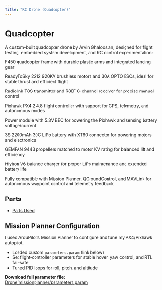 ```yaml
---
Title: "RC Drone (Quadcopter)"
---
```


# Quadcopter

A custom-built quadcopter drone by Arvin Ghaloosian, designed for flight testing, embedded system development, and RC control experimentation:

F450 quadcopter frame with durable plastic arms and integrated landing gear

ReadyToSky 2212 920KV brushless motors and 30A OPTO ESCs, ideal for stable thrust and efficient flight

Radiolink T8S transmitter and R8EF 8-channel receiver for precise manual control

Pixhawk PX4 2.4.8 flight controller with support for GPS, telemetry, and autonomous modes

Power module with 5.3V BEC for powering the Pixhawk and sensing battery voltage/current

3S 2200mAh 30C LiPo battery with XT60 connector for powering motors and electronics

GEMFAN 9443 propellers matched to motor KV rating for balanced lift and efficiency

Hiyiton V6 balance charger for proper LiPo maintenance and extended battery life

Fully compatible with Mission Planner, QGroundControl, and MAVLink for autonomous waypoint control and telemetry feedback


## Parts

- [Parts Used](components/Parts.pdf)  


## Mission Planner Configuration

I used ArduPilot’s Mission Planner to configure and tune my PX4/Pixhawk autopilot.  
- Loaded custom `parameters.param` (link below)  
- Set flight‑controller parameters for stable hover, yaw control, and RTL fail‑safe  
- Tuned PID loops for roll, pitch, and altitude  

**Download full parameter file:**  
[Drone/missionplanner/parameters.param](missionplanner/Parameters.param)  



